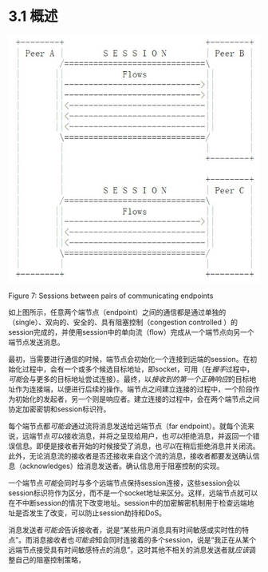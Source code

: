 # 3.1 概述

![Sessions between pairs of communicating endpoints][1]

Figure 7: Sessions between pairs of communicating endpoints

如上图所示，任意两个端节点（endpoint）之间的通信都是通过单独的（single）、双向的、安全的、具有阻塞控制（congestion controlled ）的session完成的，并使用session中的单向流（flow）完成从一个端节点向另一个端节点发送消息。

最初，当需要进行通信的时候，端节点会初始化一个连接到远端的session。在初始化过程中，会有一个或多个候选目标地址，即socket，可用（在*握手*过程中，*可能*会与更多的目标地址尝试连接）。最终，以*接收到的第一个正确响应*的目标地址作为连接端，以便进行后续的操作。端节点之间建立连接的过程中，一个阶段作为初始化的发起者，另一个则是响应者。建立连接的过程中，会在两个端节点之间协定加密密钥和session标识符。

每个端节点都*可能会*通过流将消息发送给远端节点（far endpoint）。就每个流来说，远端节点*可以*接收消息，并将之呈现给用户，也*可以*拒绝消息，并返回一个错误信息。即便是接收者开始的时候接受了消息，也*可以*在稍后拒绝消息并关闭流。此外，无论消息流的接收者是否还接收来自这个流的消息，接收者都要发送确认信息（acknowledges）给消息发送者。确认信息用于阻塞控制的实现。

一个端节点*可能*会同时与多个远端节点保持session连接，这些session会以session标识符作为区分，而不是一个socket地址来区分。这样，远端节点就可以在不中断session的情况下改变地址。session中的加密解密机制用于检查远端地址是否发生了改变，可以防止session劫持和DoS。

消息发送者*可能会*告诉接收者，说是“某些用户消息具有时间敏感或实时性的特点”。而消息接收者也*可能会*知会同时连接着的多个session，说是“我正在从某个远端节点接受具有时间敏感特点的消息”，这时其他不相关的消息发送者就*应该*调整自己的阻塞控制策略，


[1]:    ../images/figure-7.jpg
